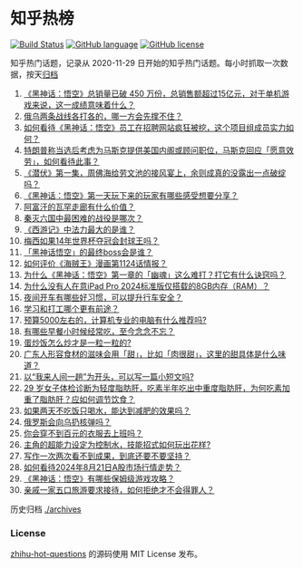 # 知乎热榜
[![Build Status](https://github.com/ToWeLong/zhihu-hot-questions/workflows/CI/badge.svg)](https://github.com/ToWeLong/zhihu-hot-questions/actions)
[![GitHub language](https://img.shields.io/badge/language-golang-orange.svg)](https://golang.org/)
[![GitHub license](https://img.shields.io/github/license/ToWeLong/zhihu-hot-questions)](https://github.com/ToWeLong/zhihu-hot-questions/blob/main/LICENSE)

知乎热门话题，记录从 2020-11-29 日开始的知乎热门话题。每小时抓取一次数据，按天[归档](./archives)

<!-- BEGIN -->

1. [《黑神话：悟空》总销量已破 450 万份，总销售额超过15亿元，对于单机游戏来说，这一成绩意味着什么？](https://www.zhihu.com/question/664824592)
1. [俄乌两条战线各打各的，哪一方会先撑不住？](https://www.zhihu.com/question/664703561)
1. [如何看待《黑神话：悟空》员工在招聘网站疯狂被挖，这个项目组成员实力如何？](https://www.zhihu.com/question/664823645)
1. [特朗普称当选后考虑为马斯克提供美国内阁或顾问职位，马斯克回应「愿意效劳」，如何看待此事？](https://www.zhihu.com/question/664803484)
1. [《潜伏》第一集，周佛海给劳文池的接风宴上，余则成真的没露出一点破绽吗？](https://www.zhihu.com/question/661188235)
1. [《黑神话：悟空》第一天玩下来的玩家有哪些感受想要分享？](https://www.zhihu.com/question/664836427)
1. [阿富汗的瓦罕走廊有什么价值？](https://www.zhihu.com/question/535689236)
1. [秦灭六国中最困难的战役是哪次？](https://www.zhihu.com/question/492136986)
1. [《西游记》中法力最大的是谁？](https://www.zhihu.com/question/22147994)
1. [梅西如果14年世界杯夺冠会封球王吗？](https://www.zhihu.com/question/381051860)
1. [「黑神话悟空」的最终boss会是谁？](https://www.zhihu.com/question/504314754)
1. [如何评价《海贼王》漫画第1124话情报？](https://www.zhihu.com/question/664826696)
1. [为什么《黑神话：悟空》第一章的「幽魂」这么难打？打它有什么诀窍吗？](https://www.zhihu.com/question/664838987)
1. [为什么没有人在意iPad Pro 2024标准版仅搭载的8GB内存（RAM）？](https://www.zhihu.com/question/664431271)
1. [夜间开车有哪些好习惯，可以提升行车安全？](https://www.zhihu.com/question/663169042)
1. [学习和打工哪个更有前途？](https://www.zhihu.com/question/664708483)
1. [预算5000左右的，计算机专业的电脑有什么推荐吗?](https://www.zhihu.com/question/664245438)
1. [有哪些早餐小时候经常吃，至今念念不忘？](https://www.zhihu.com/question/664448590)
1. [蛋炒饭怎么炒才是一粒一粒的?](https://www.zhihu.com/question/664347187)
1. [广东人形容食材的滋味会用「甜」，比如「肉很甜」，这里的甜具体是什么味道？](https://www.zhihu.com/question/664489158)
1. [以“我来人间一趟”为开头，可以写一篇小短文吗?](https://www.zhihu.com/question/664651826)
1. [29 岁女子体检诊断为轻度脂肪肝，吃素半年吃出中重度脂肪肝，为何吃素加重了脂肪肝？应如何调节饮食？](https://www.zhihu.com/question/664799724)
1. [如果两天不吃饭只喝水，能达到减肥的效果吗？](https://www.zhihu.com/question/662395847)
1. [俄罗斯会向乌扔核弹吗？](https://www.zhihu.com/question/663912794)
1. [你会穿不到百元的衣服去上班吗？](https://www.zhihu.com/question/662387535)
1. [主角的超能力设定为控制水，技能招式如何玩出花样?](https://www.zhihu.com/question/387480003)
1. [写作一次两次看不到成果，到底还要不要坚持？](https://www.zhihu.com/question/660562808)
1. [如何看待2024年8月21日A股市场行情走势？](https://www.zhihu.com/question/664788502)
1. [《黑神话：悟空》有哪些保姆级游戏攻略？](https://www.zhihu.com/question/664774119)
1. [亲戚一家五口旅游要求接待，如何拒绝才不会得罪人？](https://www.zhihu.com/question/507346363)

<!-- END -->

历史归档 [./archives](./archives)


### License
[zhihu-hot-questions](https://github.com/towelong/zhihu-hot-questions) 的源码使用 MIT License 发布。